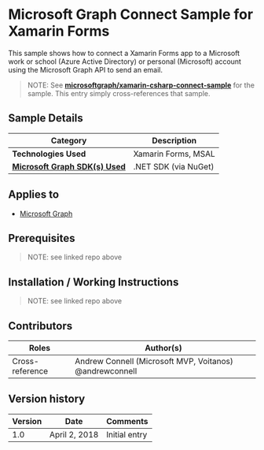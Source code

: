 # Microsoft Graph Connect Sample for Xamarin Forms

This sample shows how to connect a Xamarin Forms app to a Microsoft work or school (Azure Active Directory) or personal (Microsoft) account using the Microsoft Graph API to send an email.

> NOTE: See **[microsoftgraph/xamarin-csharp-connect-sample](https://github.com/microsoftgraph/xamarin-csharp-connect-sample)** for the sample. This entry simply cross-references that sample.

## Sample Details

|               Category               |     Description      |
| ------------------------------------ | -------------------- |
| **Technologies Used**                | Xamarin Forms, MSAL  |
| **[Microsoft Graph SDK(s) Used][1]** | .NET SDK (via NuGet) |

## Applies to

* [Microsoft Graph](https://developer.microsoft.com/en-us/graph)

## Prerequisites

> NOTE: see linked repo above

## Installation / Working Instructions

> NOTE: see linked repo above

## Contributors

|      Roles      |                        Author(s)                        |
| --------------- | ------------------------------------------------------- |
| Cross-reference | Andrew Connell (Microsoft MVP, Voitanos) @andrewconnell |

## Version history

| Version |     Date      |   Comments    |
| ------- | ------------- | ------------- |
| 1.0     | April 2, 2018 | Initial entry |

[1]: https://developer.microsoft.com/en-us/graph/code-samples-and-sdks